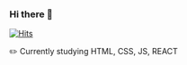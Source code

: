 ### Hi there 👋

[![Hits](https://hits.seeyoufarm.com/api/count/incr/badge.svg?url=https%3A%2F%2Fgithub.com%2FJimmyJoo%2Fhit-counter)](https://hits.seeyoufarm.com)


✏️ Currently studying HTML, CSS, JS, REACT
